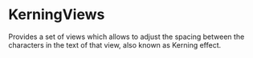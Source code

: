 # KerningViews
Provides a set of views which allows to adjust the spacing between the characters in the text of that view, also known as Kerning effect.

